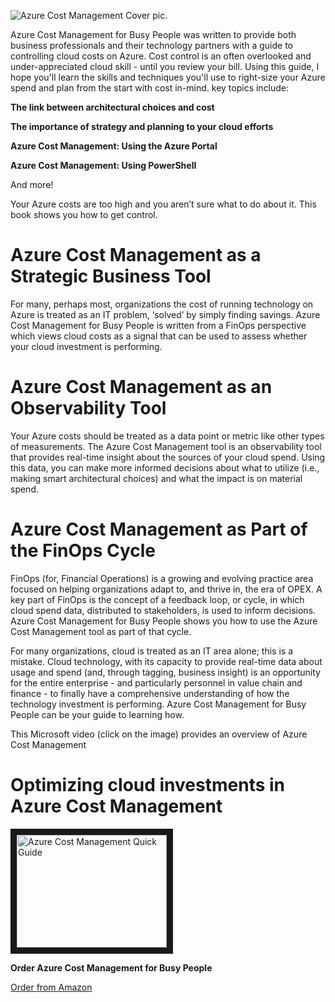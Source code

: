 

![Azure Cost Management Cover pic.](https://acmpstor.blob.core.windows.net/acmpblob1/Azure-Cost-Management-Cover-2.png)


Azure Cost Management for Busy People was written to provide both business professionals and their technology partners with a guide to controlling cloud costs on Azure. Cost control is an often overlooked and under-appreciated cloud skill - until you review your bill. Using this guide, I hope you'll learn the skills and techniques you'll use to right-size your Azure spend and plan from the start with cost in-mind. key topics include:

**The link between architectural choices and cost**

**The importance of strategy and planning to your cloud efforts**

**Azure Cost Management: Using the Azure Portal**

**Azure Cost Management: Using PowerShell**



And more!


Your Azure costs are too high and you aren’t sure what to do about it. This book shows you how to get control.

# Azure Cost Management as a Strategic Business Tool

For many, perhaps most, organizations the cost of running technology on Azure is treated as an IT problem, ‘solved’ by simply finding savings. Azure Cost Management for Busy People is written from a FinOps perspective which views cloud costs as a signal that can be used to assess whether your cloud investment is performing.


# Azure Cost Management as an Observability Tool

Your Azure costs should be treated as a data point or metric like other types of measurements. The Azure Cost Management tool is an observability tool that provides real-time insight about the sources of your cloud spend. Using this data, you can make more informed decisions about what to utilize (i.e., making smart architectural choices) and what the impact is on material spend.


# Azure Cost Management as Part of the FinOps Cycle

FinOps (for, Financial Operations) is a growing and evolving practice area focused on helping organizations adapt to, and thrive in, the era of OPEX. A key part of FinOps is the concept of a feedback loop, or cycle, in which cloud spend data, distributed to stakeholders, is used to inform decisions. Azure Cost Management for Busy People shows you how to use the Azure Cost Management tool as part of that cycle.


For many organizations, cloud is treated as an IT area alone; this is a mistake. Cloud technology, with its capacity to provide real-time data about usage and spend (and, through tagging, business insight) is an opportunity for the entire enterprise - and particularly personnel in value chain and finance - to finally have a comprehensive understanding of how the technology investment is performing.
Azure Cost Management for Busy People can be your guide to learning how.

This Microsoft video (click on the image) provides an overview of Azure Cost Management

# Optimizing cloud investments in Azure Cost Management

<a href="https://youtu.be/cSNPoAb-TNc?si=n3b12iEuzoA3V50Z
" target="_blank"><img src="https://acmpstor.blob.core.windows.net/acmpblob1/Azure-Cost-Management-Banner.png" 
alt="Azure Cost Management Quick Guide" width="240" height="180" border="10" /></a>






**Order Azure Cost Management for Busy People**

[Order from Amazon](https://www.amazon.com/Azure-Cost-Management-Busy-People-ebook/dp/B07YDT8SZ9/ref=sr_1_1?crid=3HZIOGSHZ79JY&keywords=azure+cost+management+for+busy+people&qid=1698863663&sprefix=azure+cost+management+for+busy+people%2Caps%2C156&sr=8-1)




